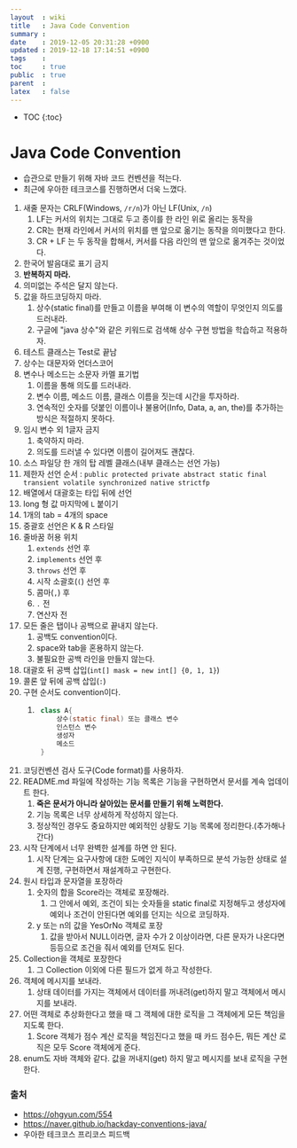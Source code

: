 ```yaml
---
layout  : wiki
title   : Java Code Convention
summary : 
date    : 2019-12-05 20:31:28 +0900
updated : 2019-12-18 17:14:51 +0900
tags    : 
toc     : true
public  : true
parent  : 
latex   : false
---
```

* TOC
{:toc}

# Java Code Convention 

- 습관으로 만들기 위해 자바 코드 컨벤션을 적는다.
- 최근에 우아한 테크코스를 진행하면서 더욱 느꼈다.

1. 새줄 문자는 CRLF(Windows, `/r/n`)가 아닌 LF(Unix, `/n`)
   1. LF는 커서의 위치는 그대로 두고 종이를 한 라인 위로 올리는 동작을
   2. CR는 현재 라인에서 커서의 위치를 맨 앞으로 옮기는 동작을 의미했다고 한다.
   3. CR + LF 는 두 동작을 합해서, 커서를 다음 라인의 맨 앞으로 옮겨주는 것이었다.
2. 한국어 발음대로 표기 금지
3. **반복하지 마라.**
4. 의미없는 주석은 달지 않는다.
5. 값을 하드코딩하지 마라.
    1. 상수(static final)를 만들고 이름을 부여해 이 변수의 역할이 무엇인지 의도를 드러내라.
    2. 구글에 "java 상수"와 같은 키워드로 검색해 상수 구현 방법을 학습하고 적용하자.
6. 테스트 클래스는 Test로 끝남
7. 상수는 대문자와 언더스코어
8. 변수나 메소드는 소문자 카멜 표기법
    1. 이름을 통해 의도를 드러내라.
    2. 변수 이름, 메소드 이름, 클래스 이름을 짓는데 시간을 투자하라.
    3. 연속적인 숫자를 덧붙인 이름이나 불용어(Info, Data, a, an, the)를 추가하는 방식은 적절하지 못하다.
9. 임시 변수 외 1글자 금지
    1. 축약하지 마라.
    2. 의도를 드러낼 수 있다면 이름이 길어져도 괜찮다.
10. 소스 파일당 한 개의 탑 레벨 클래스(내부 클래스는 선언 가능)
11. 제한자 선언 순서 : `public protected private abstract static final transient volatile synchronized native strictfp`
12. 배열에서 대괄호는 타입 뒤에 선언
13. long 형 값 마지막에 `L` 붙이기
14. 1개의 tab = 4개의 space
15. 중괄호 선언은 K & R 스타일
16. 줄바꿈 허용 위치
    1. `extends` 선언 후
    2. `implements` 선언 후
    3. `throws` 선언 후
    4. 시작 소괄호(`(`) 선언 후
    5. 콤마(`,`) 후
    6. `.` 전
    7. 연산자 전
17. 모든 줄은 탭이나 공백으로 끝내지 않는다. 
    1. 공백도 convention이다.
    2. space와 tab을 혼용하지 않는다.
    3. 불필요한 공백 라인을 만들지 않는다.
18. 대괄호 뒤 공백 삽입(`int[] mask = new int[] {0, 1, 1}`)
19. 콜론 앞 뒤에 공백 삽입(` : `)
20. 구현 순서도 convention이다.
    1. ```java
        class A{
            상수(static final) 또는 클래스 변수
            인스턴스 변수
            생성자
            메소드
        }
        ```
21. 코딩컨벤션 검사 도구(Code format)를 사용하자.
22. README.md 파일에 작성하는 기능 목록은 기능을 구현하면서 문서를 계속 업데이트 한다.
    1. **죽은 문서가 아니라 살아있는 문서를 만들기 위해 노력한다.**
    2. 기능 목록은 너무 상세하게 작성하지 않는다.
    3. 정상적인 경우도 중요하지만 예외적인 상황도 기능 목록에 정리한다.(추가해나간다)
23. 시작 단계에서 너무 완벽한 설계를 하면 안 된다.
    1. 시작 단계는 요구사항에 대한 도메인 지식이 부족하므로 분석 가능한 상태로 설계 진행, 구현하면서 재설계하고 구현한다.
24. 원시 타입과 문자열을 포장하라
    1. 숫자의 합을 Score라는 객체로 포장해라.
        1. 그 안에서 예외, 조건이 되는 숫자들을 static final로 지정해두고 생성자에 예외나 조건이 안된다면 예외를 던지는 식으로 코딩하자.
    2. y 또는 n의 값을 YesOrNo 객체로 포장
        1. 값을 받아서 NULL이라면, 글자 수가 2 이상이라면, 다른 문자가 나온다면 등등으로 조건을 줘서 예외를 던져도 된다.
25. Collection을 객체로 포장한다
    1. 그 Collection 이외에 다른 필드가 없게 하고 작성한다.
26. 객체에 메시지를 보내라.
    1. 상태 데이터를 가지는 객체에서 데이터를 꺼내려(get)하지 말고 객체에서 메시지를 보내라.
27. 어떤 객체로 추상화한다고 했을 때 그 객체에 대한 로직을 그 객체에게 모든 책임을 지도록 한다.
    1. Score 객체가 점수 계산 로직을 책임진다고 했을 때 카드 점수든, 뭐든 계산 로직은 모두 Score 객체에게 준다.
28. enum도 자바 객체와 같다. 값을 꺼내지(get) 하지 말고 메시지를 보내 로직을 구현한다.

### 출처

- https://ohgyun.com/554
- https://naver.github.io/hackday-conventions-java/
- 우아한 테크코스 프리코스 피드백

